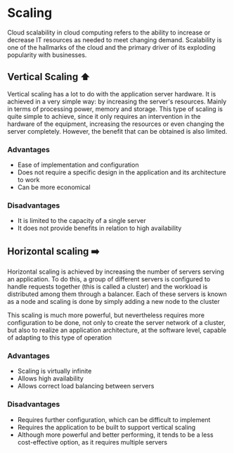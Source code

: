 # Scaling

Cloud scalability in cloud computing refers to the ability to increase or decrease IT resources as needed to meet changing demand. Scalability is one of the hallmarks of the cloud and the primary driver of its exploding popularity with businesses.

## Vertical Scaling ⬆️

Vertical scaling has a lot to do with the application server hardware. It is achieved in a very simple way: by increasing the server's resources. Mainly in terms of processing power, memory and storage. This type of scaling is quite simple to achieve, since it only requires an intervention in the hardware of the equipment, increasing the resources or even changing the server completely. However, the benefit that can be obtained is also limited.

### Advantages
- Ease of implementation and configuration
- Does not require a specific design in the application and its architecture to work
- Can be more economical

### Disadvantages
- It is limited to the capacity of a single server
- It does not provide benefits in relation to high availability

## Horizontal scaling ➡️

Horizontal scaling is achieved by increasing the number of servers serving an application. To do this, a group of different servers is configured to handle requests together (this is called a cluster) and the workload is distributed among them through a balancer. Each of these servers is known as a node and scaling is done by simply adding a new node to the cluster

This scaling is much more powerful, but nevertheless requires more configuration to be done, not only to create the server network of a cluster, but also to realize an application architecture, at the software level, capable of adapting to this type of operation

### Advantages

- Scaling is virtually infinite
- Allows high availability
- Allows correct load balancing between servers

### Disadvantages

- Requires further configuration, which can be difficult to implement
- Requires the application to be built to support vertical scaling
- Although more powerful and better performing, it tends to be a less cost-effective option, as it requires multiple servers